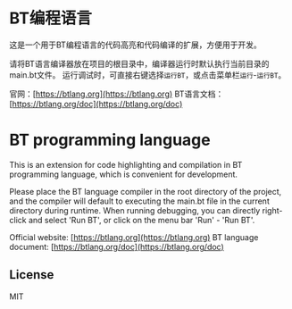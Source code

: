 # BT编程语言
这是一个用于BT编程语言的代码高亮和代码编译的扩展，方便用于开发。

请将BT语言编译器放在项目的根目录中，编译器运行时默认执行当前目录的main.bt文件。
运行调试时，可直接右键选择`运行BT`，或点击菜单栏`运行`-`运行BT`。

官网：[https://btlang.org](https://btlang.org)
BT语言文档：[https://btlang.org/doc](https://btlang.org/doc)

# BT programming language

This is an extension for code highlighting and compilation in BT programming language, which is convenient for development.

Please place the BT language compiler in the root directory of the project, and the compiler will default to executing the main.bt file in the current directory during runtime.
When running debugging, you can directly right-click and select 'Run BT', or click on the menu bar 'Run' - 'Run BT'.

Official website: [https://btlang.org](https://btlang.org)
BT language document: [https://btlang.org/doc](https://btlang.org/doc)

## License
MIT